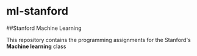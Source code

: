 # ml-stanford
##Stanford Machine Learning

This repository contains the programming assignments for the Stanford's **Machine learning** class  
